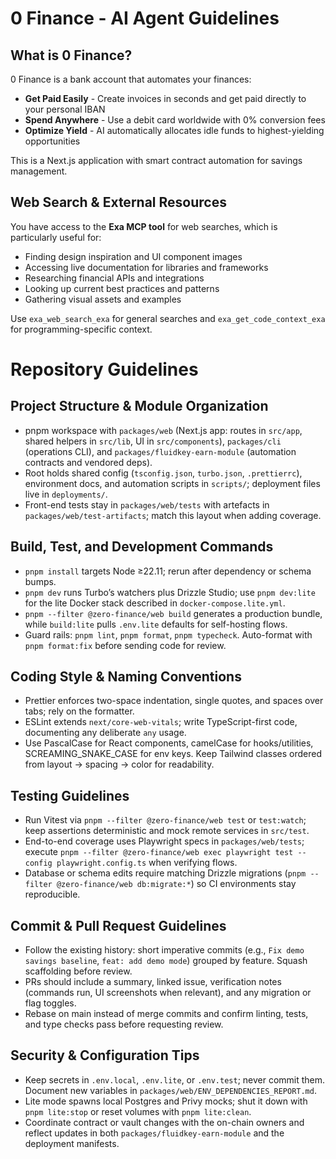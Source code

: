# 0 Finance - AI Agent Guidelines

## What is 0 Finance?

0 Finance is a bank account that automates your finances:

- **Get Paid Easily** - Create invoices in seconds and get paid directly to your personal IBAN
- **Spend Anywhere** - Use a debit card worldwide with 0% conversion fees
- **Optimize Yield** - AI automatically allocates idle funds to highest-yielding opportunities

This is a Next.js application with smart contract automation for savings management.

## Web Search & External Resources

You have access to the **Exa MCP tool** for web searches, which is particularly useful for:

- Finding design inspiration and UI component images
- Accessing live documentation for libraries and frameworks
- Researching financial APIs and integrations
- Looking up current best practices and patterns
- Gathering visual assets and examples

Use `exa_web_search_exa` for general searches and `exa_get_code_context_exa` for programming-specific context.

# Repository Guidelines

## Project Structure & Module Organization

- pnpm workspace with `packages/web` (Next.js app: routes in `src/app`, shared helpers in `src/lib`, UI in `src/components`), `packages/cli` (operations CLI), and `packages/fluidkey-earn-module` (automation contracts and vendored deps).
- Root holds shared config (`tsconfig.json`, `turbo.json`, `.prettierrc`), environment docs, and automation scripts in `scripts/`; deployment files live in `deployments/`.
- Front-end tests stay in `packages/web/tests` with artefacts in `packages/web/test-artifacts`; match this layout when adding coverage.

## Build, Test, and Development Commands

- `pnpm install` targets Node ≥22.11; rerun after dependency or schema bumps.
- `pnpm dev` runs Turbo’s watchers plus Drizzle Studio; use `pnpm dev:lite` for the lite Docker stack described in `docker-compose.lite.yml`.
- `pnpm --filter @zero-finance/web build` generates a production bundle, while `build:lite` pulls `.env.lite` defaults for self-hosting flows.
- Guard rails: `pnpm lint`, `pnpm format`, `pnpm typecheck`. Auto-format with `pnpm format:fix` before sending code for review.

## Coding Style & Naming Conventions

- Prettier enforces two-space indentation, single quotes, and spaces over tabs; rely on the formatter.
- ESLint extends `next/core-web-vitals`; write TypeScript-first code, documenting any deliberate `any` usage.
- Use PascalCase for React components, camelCase for hooks/utilities, SCREAMING_SNAKE_CASE for env keys. Keep Tailwind classes ordered from layout → spacing → color for readability.

## Testing Guidelines

- Run Vitest via `pnpm --filter @zero-finance/web test` or `test:watch`; keep assertions deterministic and mock remote services in `src/test`.
- End-to-end coverage uses Playwright specs in `packages/web/tests`; execute `pnpm --filter @zero-finance/web exec playwright test --config playwright.config.ts` when verifying flows.
- Database or schema edits require matching Drizzle migrations (`pnpm --filter @zero-finance/web db:migrate:*`) so CI environments stay reproducible.

## Commit & Pull Request Guidelines

- Follow the existing history: short imperative commits (e.g., `Fix demo savings baseline`, `feat: add demo mode`) grouped by feature. Squash scaffolding before review.
- PRs should include a summary, linked issue, verification notes (commands run, UI screenshots when relevant), and any migration or flag toggles.
- Rebase on main instead of merge commits and confirm linting, tests, and type checks pass before requesting review.

## Security & Configuration Tips

- Keep secrets in `.env.local`, `.env.lite`, or `.env.test`; never commit them. Document new variables in `packages/web/ENV_DEPENDENCIES_REPORT.md`.
- Lite mode spawns local Postgres and Privy mocks; shut it down with `pnpm lite:stop` or reset volumes with `pnpm lite:clean`.
- Coordinate contract or vault changes with the on-chain owners and reflect updates in both `packages/fluidkey-earn-module` and the deployment manifests.
